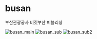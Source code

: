 # busan
부산관광공사 비짓부산 퍼블리싱

![busan_main](https://github.com/dongkyun2331/busan/assets/119479530/fef2b8a7-2348-4b32-9f6c-f1578521dd36)
![busan_sub](https://github.com/dongkyun2331/busan/assets/119479530/bba54b64-1eb5-4ed7-8d26-cefee0f48c1c)
![busan_sub2](https://github.com/dongkyun2331/busan/assets/119479530/c26ecd1c-222e-437a-a10d-c2127d12f73c)
